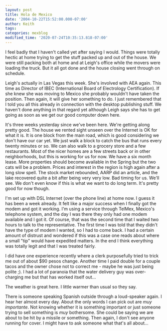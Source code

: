 ```yaml
---
layout: post
title: Hola de Mexico
date: '2004-10-22T15:52:00.000-07:00'
author: Keith
tags:
categories: mexblog
modified_time: '2020-07-24T10:35:13.818-07:00'
---
```

I feel badly that I haven't called yet after saying I would. Things were
totally hectic at home trying to get the stuff packed up and out of the
house. We were still packing both at home and at Leigh's office while
the movers were loading the truck. But it all got done and the house
closing went through on schedule.

Leigh's actually in Las Vegas this week. She's involved with AEA again.
This time as Director of IBEC (International Board of Electrology
Certification). If she knew she was moving to Mexico she probably
wouldn't have taken the position. Then again, it will give her something
to do. I just remembered that I told you all this already in connection
with the desktop publishing stuff. We haven't done anything in that
regard yet although Leigh says she has to get going as soon as we get
our good computer down here.

It's three weeks yesterday since we've been here. We're getting along
pretty good. The house we rented sight unseen over the Internet is OK
for what it is. It is one block from the main road, which is good
considering we don't have our car yet. We just walk a block to catch the
bus that runs every twenty minutes or so. We can also walk to a grocery
store and a few restaurants. Most of the nicer homes are a few streets
back or in other neighborhoods, but this is working for us for now. We
have a six month lease. More properties should become available in the
Spring but the two cats will be a problem. Prices and interest in the
region is high again after a long slow spell. The stock market
rebounded, AARP did an article, and the lake recovered quite a bit after
being very very low. Bad timing for us. We'll see. We don't even know if
this is what we want to do long term. It's pretty good for now though.

I'm set up with DSL Internet (over the phone line) at home now. I guess
it has been a week already. It felt like a major success when I finally
got the modem and got it working. I'm using a service through TelMex,
Mexico's telephone system, and the day I was there they only had one
modem available and I got it. Of course, that was the second time that I
waited two hours to talk to the representative. The first time I was
told that they didn't have the type of modem I wanted, so I had to come
back. I had a certain amount of distrust and wondered if this was a case
one reads about where a small "tip" would have expedited matters. In the
end I think everything was totally legit and that I was treated
fairly.

I did have one experience recently where a clerk purposefully tried to
trick me out of about $90 pesos change. Another time I paid double for a
couple tacos and the owner chose not to correct me - maybe he was just
being polite ;). I had a lot of paranoia that the water delivery guy was
over-charging me but that has worked itself out...

The weather is great here. I little warmer than usual so they say.

There is someone speaking Spanish outside through a loud-speaker again.
I hear her almost every day. About the only words I can pick out are
*muy importante*. Not knowing whether it is something important or just
someone trying to sell something is *muy* bothersome. She could be
saying we are about to be hit by a missile or something. Then again, I
don't see anyone running for cover. I might have to ask someone what
that's all about...

